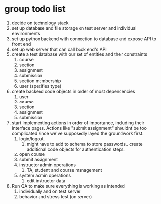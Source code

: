 # group todo list
1. decide on technology stack 
2. set up database and file storage on test server and individual environments
3. set up python backend with connection to database and expose API to front end
4. set up web server that can call back end's API
5. create a test database with our set of entities and their constraints
   1. course
   2. section
   3. assignment
   4. submission
   5. section membership
   6. user (specifies type)
6. create backend code objects in order of most dependencies
   1. user
   2. course
   3. section
   4. assignment
   5. submission
7. start implementing actions in order of importance, including their interface pages. Actions like "submit assignment" shouldnt be too complicated since we've supposedly layed the groundwork first. 
   1. login/logout. 
      1. might have to add to schema to store passwords.. create additional code objects for authentication steps. 
   2. open course
   3. submit assignment
   4. instructor admin operations
      1. TA, student and course management
   5. system admin operations
      1. edit instructor data
8. Run QA to make sure everything is working as intended
   1. individually and on test server
   2. behavior and stress test (on server)


